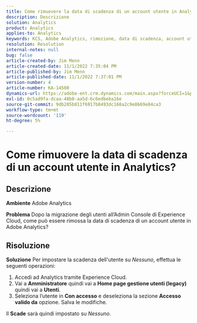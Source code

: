 ```yaml
---
title: Come rimuovere la data di scadenza di un account utente in Analytics?
description: Descrizione
solution: Analytics
product: Analytics
applies-to: Analytics
keywords: KCS, Adobe Analytics, rimozione, data di scadenza, account utente, Gestione utenti di Analytics
resolution: Resolution
internal-notes: null
bug: false
article-created-by: Jim Menn
article-created-date: 11/1/2022 7:35:04 PM
article-published-by: Jim Menn
article-published-date: 11/1/2022 7:37:01 PM
version-number: 4
article-number: KA-14500
dynamics-url: https://adobe-ent.crm.dynamics.com/main.aspx?forceUCI=1&pagetype=entityrecord&etn=knowledgearticle&id=c5295f47-1c5a-ed11-9561-6045bd006a22
exl-id: 0c5ad9fa-dcaa-48b0-aa5d-6c6edbeba16e
source-git-commit: 9db285b811f6917b8493dc168a2c9e8669e84ca3
workflow-type: tm+mt
source-wordcount: '119'
ht-degree: 5%

---
```


# Come rimuovere la data di scadenza di un account utente in Analytics?

## Descrizione


<b>Ambiente</b>
Adobe Analytics

<b>Problema</b>
Dopo la migrazione degli utenti all’Admin Console di Experience Cloud, come può essere rimossa la data di scadenza di un account utente in Adobe Analytics?


## Risoluzione


<b>Soluzione</b>
Per impostare la scadenza dell&#39;utente su *Nessuno*, effettua le seguenti operazioni:

1. Accedi ad Analytics tramite Experience Cloud.
2. Vai a <b>Amministratore</b> quindi vai a <b>Home page gestione utenti (legacy)</b> quindi vai a <b>Utenti</b>.
3. Seleziona l’utente in <b>Con accesso</b> e deseleziona la sezione <b>Accesso valido da</b> opzione. Salva le modifiche.


Il <b>Scade</b> sarà quindi impostato su *Nessuno*.
